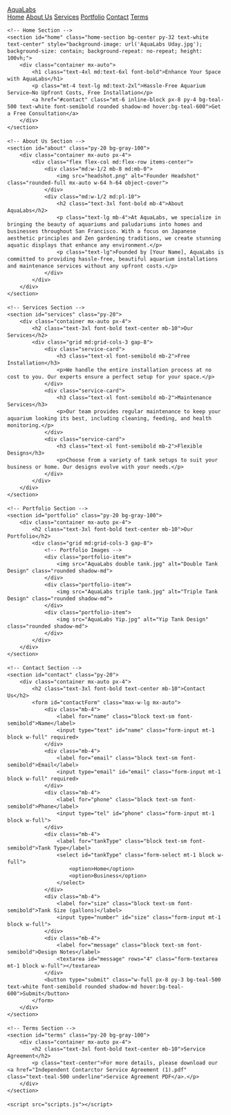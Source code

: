 <!DOCTYPE html>
<html lang="en">

<head>
    <meta charset="UTF-8">
    <meta http-equiv="X-UA-Compatible" content="IE=edge">
    <meta name="viewport" content="width=device-width, initial-scale=1.0">
    <title>AquaLabs - Aquarium Services in San Francisco</title>
    <link href="https://cdn.jsdelivr.net/npm/tailwindcss@2.2.19/dist/tailwind.min.css" rel="stylesheet">
    <link rel="stylesheet" href="styles.css">
</head>

<body class="bg-white text-gray-800">
    <!-- Navbar -->
    <nav class="bg-white fixed w-full shadow-md z-10">
        <div class="max-w-7xl mx-auto px-4 sm:px-6 lg:px-8">
            <div class="flex items-center justify-between h-16">
                <div class="flex items-center">
                    <a href="#home" class="text-2xl font-bold text-teal-500">AquaLabs</a>
                </div>
                <div class="hidden md:flex space-x-4">
                    <a href="#home" class="nav-link">Home</a>
                    <a href="#about" class="nav-link">About Us</a>
                    <a href="#services" class="nav-link">Services</a>
                    <a href="#portfolio" class="nav-link">Portfolio</a>
                    <a href="#contact" class="nav-link">Contact</a>
                    <a href="#terms" class="nav-link">Terms</a>
                </div>
            </div>
        </div>
    </nav>

    <!-- Home Section -->
    <section id="home" class="home-section bg-center py-32 text-white text-center" style="background-image: url('AquaLabs Uday.jpg'); background-size: contain; background-repeat: no-repeat; height: 100vh;">
        <div class="container mx-auto">
            <h1 class="text-4xl md:text-6xl font-bold">Enhance Your Space with AquaLabs</h1>
            <p class="mt-4 text-lg md:text-2xl">Hassle-Free Aquarium Service—No Upfront Costs, Free Installation</p>
            <a href="#contact" class="mt-6 inline-block px-8 py-4 bg-teal-500 text-white font-semibold rounded shadow-md hover:bg-teal-600">Get a Free Consultation</a>
        </div>
    </section>

    <!-- About Us Section -->
    <section id="about" class="py-20 bg-gray-100">
        <div class="container mx-auto px-4">
            <div class="flex flex-col md:flex-row items-center">
                <div class="md:w-1/2 mb-8 md:mb-0">
                    <img src="headshot.png" alt="Founder Headshot" class="rounded-full mx-auto w-64 h-64 object-cover">
                </div>
                <div class="md:w-1/2 md:pl-10">
                    <h2 class="text-3xl font-bold mb-4">About AquaLabs</h2>
                    <p class="text-lg mb-4">At AquaLabs, we specialize in bringing the beauty of aquariums and paludariums into homes and businesses throughout San Francisco. With a focus on Japanese aesthetic principles and Zen gardening traditions, we create stunning aquatic displays that enhance any environment.</p>
                    <p class="text-lg">Founded by [Your Name], AquaLabs is committed to providing hassle-free, beautiful aquarium installations and maintenance services without any upfront costs.</p>
                </div>
            </div>
        </div>
    </section>

    <!-- Services Section -->
    <section id="services" class="py-20">
        <div class="container mx-auto px-4">
            <h2 class="text-3xl font-bold text-center mb-10">Our Services</h2>
            <div class="grid md:grid-cols-3 gap-8">
                <div class="service-card">
                    <h3 class="text-xl font-semibold mb-2">Free Installation</h3>
                    <p>We handle the entire installation process at no cost to you. Our experts ensure a perfect setup for your space.</p>
                </div>
                <div class="service-card">
                    <h3 class="text-xl font-semibold mb-2">Maintenance Services</h3>
                    <p>Our team provides regular maintenance to keep your aquarium looking its best, including cleaning, feeding, and health monitoring.</p>
                </div>
                <div class="service-card">
                    <h3 class="text-xl font-semibold mb-2">Flexible Designs</h3>
                    <p>Choose from a variety of tank setups to suit your business or home. Our designs evolve with your needs.</p>
                </div>
            </div>
        </div>
    </section>

    <!-- Portfolio Section -->
    <section id="portfolio" class="py-20 bg-gray-100">
        <div class="container mx-auto px-4">
            <h2 class="text-3xl font-bold text-center mb-10">Our Portfolio</h2>
            <div class="grid md:grid-cols-3 gap-8">
                <!-- Portfolio Images -->
                <div class="portfolio-item">
                    <img src="AquaLabs double tank.jpg" alt="Double Tank Design" class="rounded shadow-md">
                </div>
                <div class="portfolio-item">
                    <img src="AquaLabs triple tank.jpg" alt="Triple Tank Design" class="rounded shadow-md">
                </div>
                <div class="portfolio-item">
                    <img src="AquaLabs Yip.jpg" alt="Yip Tank Design" class="rounded shadow-md">
                </div>
            </div>
        </div>
    </section>

    <!-- Contact Section -->
    <section id="contact" class="py-20">
        <div class="container mx-auto px-4">
            <h2 class="text-3xl font-bold text-center mb-10">Contact Us</h2>
            <form id="contactForm" class="max-w-lg mx-auto">
                <div class="mb-4">
                    <label for="name" class="block text-sm font-semibold">Name</label>
                    <input type="text" id="name" class="form-input mt-1 block w-full" required>
                </div>
                <div class="mb-4">
                    <label for="email" class="block text-sm font-semibold">Email</label>
                    <input type="email" id="email" class="form-input mt-1 block w-full" required>
                </div>
                <div class="mb-4">
                    <label for="phone" class="block text-sm font-semibold">Phone</label>
                    <input type="tel" id="phone" class="form-input mt-1 block w-full">
                </div>
                <div class="mb-4">
                    <label for="tankType" class="block text-sm font-semibold">Tank Type</label>
                    <select id="tankType" class="form-select mt-1 block w-full">
                        <option>Home</option>
                        <option>Business</option>
                    </select>
                </div>
                <div class="mb-4">
                    <label for="size" class="block text-sm font-semibold">Tank Size (gallons)</label>
                    <input type="number" id="size" class="form-input mt-1 block w-full">
                </div>
                <div class="mb-4">
                    <label for="message" class="block text-sm font-semibold">Design Notes</label>
                    <textarea id="message" rows="4" class="form-textarea mt-1 block w-full"></textarea>
                </div>
                <button type="submit" class="w-full px-8 py-3 bg-teal-500 text-white font-semibold rounded shadow-md hover:bg-teal-600">Submit</button>
            </form>
        </div>
    </section>

    <!-- Terms Section -->
    <section id="terms" class="py-20 bg-gray-100">
        <div class="container mx-auto px-4">
            <h2 class="text-3xl font-bold text-center mb-10">Service Agreement</h2>
            <p class="text-center">For more details, please download our <a href="Independent Contarctor Service Agreement (1).pdf" class="text-teal-500 underline">Service Agreement PDF</a>.</p>
        </div>
    </section>

    <script src="scripts.js"></script>
</body>

</html>
